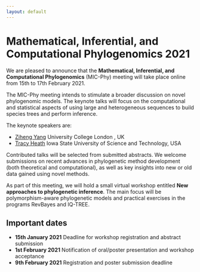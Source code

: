 ```yaml
---
layout: default
---
```

# Mathematical, Inferential, and Computational Phylogenomics 2021

We are pleased to announce that the **Mathematical, Inferential, and Computational Phylogenomics** (MIC-Phy) meeting will take place online from 15th to 17th February 2021.

The MIC-Phy meeting intends to stimulate a broader discussion on novel phylogenomic models. The keynote talks will focus on the computational and statistical aspects of using large and heterogeneous sequences to build species trees and perform inference.

The keynote speakers are:<br/>
* [Ziheng Yang](http://abacus.gene.ucl.ac.uk/ziheng/cv.html) University College London
, UK
* [Tracy Heath](https://www.eeob.iastate.edu/people/tracy-heath) Iowa State University of Science and Technology, USA


Contributed talks will be selected from submitted abstracts. We welcome submissions on recent advances in phylogenetic method development (both theoretical and computational), as well as key insights into new or old data gained using novel methods.

As part of this meeting, we will hold a small virtual workshop entitled **New approaches to phylogenetic inference**. The main focus will be polymorphism-aware phylogenetic models and practical exercises in the programs RevBayes and IQ-TREE.


## Important dates

* **15th January 2021** Deadline for workshop registration and abstract submission
* **1st February 2021** Notification of oral/poster presentation and workshop acceptance
* **9th February 2021** Registration and poster submission deadline
